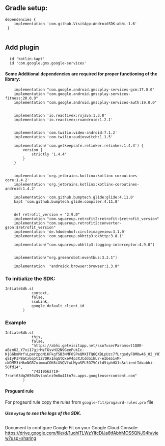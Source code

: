 

## Gradle setup:  

``` 
dependencies {  
    implementation 'com.github.VisitApp:AndroidSDK:abhi-1.6'
 }  
 
```

## Add plugin
```
  id 'kotlin-kapt'
  id 'com.google.gms.google-services'
```


#### Some Additional dependencies are required for proper functioning of the library:

```
    implementation "com.google.android.gms:play-services-gcm:17.0.0"
    implementation "com.google.android.gms:play-services-fitness:20.0.0"
    implementation "com.google.android.gms:play-services-auth:19.0.0"


    implementation 'io.reactivex:rxjava:1.3.0'
    implementation 'io.reactivex:rxandroid:1.2.1'


    implementation 'com.twilio:video-android:7.1.2'
    implementation 'com.twilio:audioswitch:1.1.5'

    implementation('com.getkeepsafe.relinker:relinker:1.4.4') {
        version {
            strictly '1.4.4'
        }
    }
    

    implementation 'org.jetbrains.kotlinx:kotlinx-coroutines-core:1.4.2'
    implementation 'org.jetbrains.kotlinx:kotlinx-coroutines-android:1.4.2'

    implementation 'com.github.bumptech.glide:glide:4.11.0'
    kapt 'com.github.bumptech.glide:compiler:4.11.0'


    def retrofit_version = "2.9.0"
    implementation "com.squareup.retrofit2:retrofit:$retrofit_version"
    implementation "com.squareup.retrofit2:converter-gson:$retrofit_version"
    implementation 'de.hdodenhof:circleimageview:3.1.0'
    implementation 'com.squareup.okhttp3:okhttp:3.8.1'

    implementation("com.squareup.okhttp3:logging-interceptor:4.9.0")

   
    implementation("org.greenrobot:eventbus:3.3.1")
    
    implementation  "androidx.browser:browser:1.3.0"

```

### To initialize the SDK: 
```
IntiateSdk.s(
            context,
            false, 
            ssoLink,
            google_default_client_id
        )
```

### Example

```
IntiateSdk.s(
            this,
            false,
            "https://abhi.getvisitapp.net/sso?userParams=t1Q8E-aBzmU2_Y7xi17gjrMzTGsvH32N9GeePukIc-KjG6bmMrfsLpmrzpqNiKFkgfSB3NMF0SPeQMXITQ6QXBLpUzc7fLrgsdyF8MOw46_02_YH7ogZH_oekVYByGaQ-qSIyP3P8aCxGq5tIZ7QRxImqGtQxeV4pJXJCddGihL7-eIbe5ivM-cNQMM3iHkoNGR7ximmaCOK6iXVQVfxLMyuSFL5O7VCild5iphHX1s&clientId=abhi-58fd14",
            "74319562719-7rart63dq265045vtanlni9m8o41tn7o.apps.googleusercontent.com"
        )
```
 
#### Proguard rule
For progaurd rule copy the rules from `google-fit/progaurd-rules.pro` file

##### Use ` mytag ` to see the logs of the SDK.

##
Document to configure Google Fit on your Google Cloud Console:  
https://drive.google.com/file/d/1uqhlTLWzYlfcDlJa6tfAbhMOS6QNJ94h/view?usp=sharing
